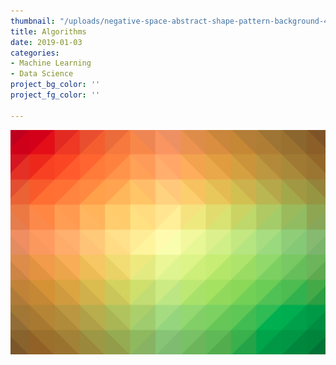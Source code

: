 ```yaml
---
thumbnail: "/uploads/negative-space-abstract-shape-pattern-background-4.jpg"
title: Algorithms
date: 2019-01-03
categories:
- Machine Learning
- Data Science
project_bg_color: ''
project_fg_color: ''

---
```

![](/uploads/negative-space-abstract-shape-pattern-background-4.jpg)